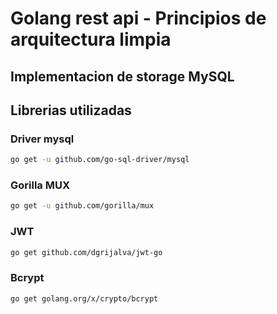 # Golang rest api - Principios de arquitectura limpia
## Implementacion de storage MySQL

## Librerias utilizadas

### Driver mysql

```bash
go get -u github.com/go-sql-driver/mysql
```

### Gorilla MUX
```bash
go get -u github.com/gorilla/mux


```
### JWT
```bash
go get github.com/dgrijalva/jwt-go
```


### Bcrypt
```bash
go get golang.org/x/crypto/bcrypt
```












